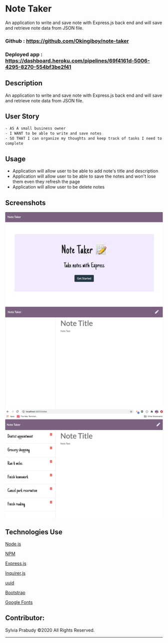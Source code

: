 # Note Taker
An application to write and save note with Express.js back end and will save and retrieve note data from JSON file.

### Github : https://github.com/Okingiboy/note-taker

### Deployed app : https://dashboard.heroku.com/pipelines/69f4161d-5006-4295-8270-554bf3be2f41


## Description
An application to write and save note with Express.js back end and will save and retrieve note data from JSON file.

## User Story
```
- AS A small business owner
- I WANT to be able to write and save notes
- SO THAT I can organize my thoughts and keep track of tasks I need to complete
```


## Usage
- Application will allow user to be able to add note's title and description
- Application will allow user to be able to save the notes and won't lose them even they refresh the page
- Application will allow user to be delete notes


## Screenshots
![](public/assets/img/NoteTaker_LP.png)
![](public/assets/img/NoteTaker_WriteNotes.png)
![](public/assets/img/NoteTaker_SavedNotes.png)


## Technologies Use
<p><a href="https://nodejs.org/">Node.js</a></p>
<p><a href="https://www.npmjs.com/">NPM</a></p>
<p><a href="https://www.npmjs.com/package/express">Express.js</a></p>
<p><a href="https://www.npmjs.com/package/inquirer">Inquirer.js</a></p>
<p><a href="https://www.npmjs.com/package/uuid">uuid</a></p>
<p><a href="https://getbootstrap.com/">Bootstrap</a></p>
<p><a href="https://fonts.google.com/">Google Fonts</a></p>


## Contributor:
Sylvia Prabudy ©2020 All Rights Reserved.
- - -
